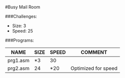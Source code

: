 #Busy Mail Room


###Challenges:
- Size:  3
- Speed: 25

###Programs:

|NAME|SIZE|SPEED|COMMENT|
| --- | --- | --- | --- |
|prg1.asm| *3|30|
|prg2.asm| 24|*20|Optimized for speed

